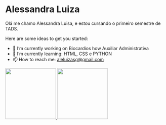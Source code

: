 
# Alessandra Luiza
Olá me chamo Alessandra Luisa, e estou cursando o primeiro semestre de TADS.

Here are some ideas to get you started:

- 🔭 I’m currently working on Biocardios how Auxiliar Administrativa
- 🌱 I’m currently learning: HTML, CSS e PYTHON
- 📫 How to reach me: aleluizasg@gmail.com

<div>
<a href="https://github.com/alessandraluiza">
<img height="160em" src="https://github-readme-stats.vercel.app/api/top-langs/?username=alessandraluiza&layout=compact&langs_count=7&theme=dracula"/>
<img height="160em" src="https://github-readme-stats.vercel.app/api?username=alessandraluiza&show_icons=true&theme=dracula&include_all_commits=true&count_private=true"/>
</div>
